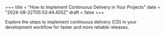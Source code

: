+++
title = "How to Implement Continuous Delivery in Your Projects"
date = "2024-08-22T05:53:44.455Z"
draft = false
+++

  Explore the steps to implement continuous delivery (CD) in your development workflow for faster and more reliable releases.
        